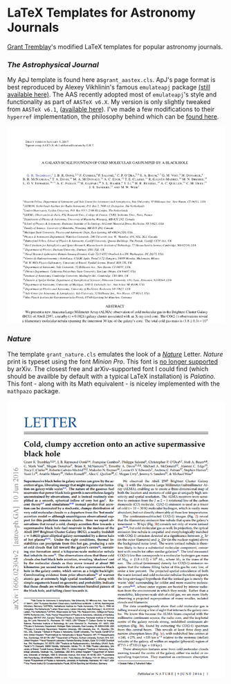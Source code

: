 # LaTeX Templates for Astronomy Journals

[Grant Tremblay](http://www.granttremblay.com/)'s modified LaTeX templates for popular astronomy journals. 

### *The Astrophysical Journal*

My ApJ template is found here as`grant_aastex.cls`. ApJ's page format is best reproduced by Alexey Vikhlinin's famous `emulateapj` package [(still available here)](http://hea-www.harvard.edu/~alexey/emulateapj/).  The AAS recently adopted most of `emulateapj`'s style and functionality as part of `AASTeX v6.X`.  My version is only slightly tweaked from `AASTeX v6.1`, ([available here](http://journals.aas.org/authors/aastex.html)).  I've made a few modifications to their `hyperref` implementation, the philosophy behind which can be [found here](http://www.astrobetter.com/blog/2014/09/29/latex-hyperref-and-emulateapj/). 

![Grant's ApJ Template ](apj_preview.png)

### *Nature*

The template `grant_nature.cls` emulates the look of a [*Nature*](http://www.nature.com/) Letter. *Nature* print is typeset using the font *Minion Pro*. This font is [no longer supported](https://arxiv.org/help/faq/freefonts) by arXiv. The closest free and arXiv-supported font I could find (which should be availble by default with a typical LaTeX installation) is *Palatino*. This font - along with its Math equivalent - is niceley implemented with the `mathpazo` package. 


![Grant's Nature ](nature_preview.png)
